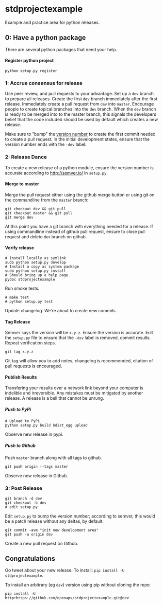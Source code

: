 # stdprojectexample
Example and practice area for python releases.

## 0: Have a python package
There are several python packages that need your help.

#### Register python project

`python setup.py register`

### 1: Accrue consensus for release

Use peer review, and pull requests to your advantage.
Set up a `dev` branch to prepare all releases.  Create the first `dev` branch
immediately after the first release.  Immediately create a pull request from
`dev` into `master`.  Encourage people to create topical branches into the
`dev` branch.  When the `dev` branch is ready to be merged into to the master
branch, this signals the developers belief that the code included should be
used by default which creates a new release.

Make sure to "bump" the [version number](http://semver.io/) to create the first
commit needed to create a pull request.  In the initial development states,
ensure that the version number ends with the `-dev` label.

### 2: Release Dance

To create a new release of a python module, ensure the version number is
accurate according to http://semver.io/ in `setup.py`.

#### Merge to master
Merge the pull request either using the github merge button or using git on the
commandline from the `master` branch:

```
git checkout dev && git pull
git checkout master && git pull
git merge dev
```


At this point you have a git branch with everything needed for a release.
If using commandline instead of github pull request, ensure to close pull
request and delete `dev` branch on github.

#### Verify release

```
# Install locally as symlink
sudo python setup.py develop
# Install a copy as system package
sudo python setup.py install
# Should bring up a help page.
pydoc stdprojectexample
```

Run smoke tests.
```
# make test
# python setup.py test
```
Update changelog.
We're about to create new commits.

#### Tag Release

Semver says the version will be `x.y.z`.  Ensure the version is accurate.  Edit
the `setup.py` file to ensure that the `-dev` label is removed, commit results.
Repeat verification steps.

```
git tag x.y.z
```
Git tag will allow you to add notes, changelog is recommended, citation of pull
requests is encouraged.

#### Publish Results

Transfering your results over a network link beyond your computer is indelible
and irreversible.  Any mistakes must be mitigated by another release.  A
release is a bell that cannot be unrung.

##### Push to PyPi

```
# Upload to PyPi
python setup.py build bdist_egg upload
```
Observe new release in pypi.

##### Push to Github

Push `master` branch along with all tags to github.
```
git push origin --tags master
```

Observe new release in Github.


### 3: Post Release

```
git branch -d dev
git checkout -b dev
# edit setup.py

```

Edit `setup.py` to bump the version number; according to semver, this would be
a patch release without any deltas, by default.

```
git commit -avm "init new development area"
git push -u origin dev
```

Create a new pull request on Github.

## Congratulations

Go tweet about your new release.
To install: `pip install -U stdprojectexample`.

To install an arbitrary (eg `dev`) version using pip without cloning the repo:
```
pip install -U http+https://github.com/openaps/stdprojectexample.git@dev
```
